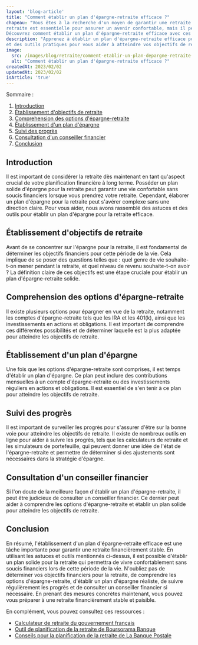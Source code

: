 ```yaml
---
layout: 'blog-article'
title: "Comment établir un plan d'épargne-retraite efficace ?"
chapeau: "Vous êtes à la recherche d'un moyen de garantir une retraite financièrement stable ? La planification de la
retraite est essentielle pour assurer un avenir confortable, mais il peut être difficile de savoir par où commencer.
Découvrez comment établir un plan d'épargne-retraite efficace avec ces astuces et outils pratiques."
description: "Apprenez à établir un plan d'épargne-retraite efficace pour votre avenir financier. Découvrez des astuces
et des outils pratiques pour vous aider à atteindre vos objectifs de retraite."
image:
  src: /images/blog/retraite/comment-etablir-un-plan-depargne-retraite-efficace.png
  alt: "Comment établir un plan d'épargne-retraite efficace ?"
createdAt: 2023/02/02
updatedAt: 2023/02/02
isArticle: 'true'
---
```


<div class="mt-4 rounded-md bg-gray-100 p-4">
Sommaire :

<ol class="flex flex-col">
    <li><a href="#introduction" title="Introduction">Introduction</a></li>
    <li><a href="#établissement-dobjectifs-de-retraite" title="Établissement d'objectifs de retraite">Établissement d'objectifs de retraite</a></li>
    <li><a href="#comprehension-des-options-dépargne-retraite" title="Comprehension des options d'épargne-retraite">Comprehension des options d'épargne-retraite</a></li>
    <li><a href="#établissement-dun-plan-dépargne" title="Établissement d'un plan d'épargne">Établissement d'un plan d'épargne</a></li>
    <li><a href="#suivi-des-progrès" title="Suivi des progrès">Suivi des progrès</a></li>
    <li><a href="#consultation-dun-conseiller-financier" title="Consultation d'un conseiller financier">Consultation d'un conseiller financier</a></li>
    <li><a href="#conclusion" title="Conclusion">Conclusion</a></li>
</ol>
</div>

## Introduction

Il est important de considérer la retraite dès maintenant en tant qu'aspect crucial de votre planification financière à
long terme. Posséder un plan solide d'épargne pour la retraite peut garantir une vie confortable sans soucis financiers
lorsque vous prendrez votre retraite. Cependant, élaborer un plan d'épargne pour la retraite peut s'avérer complexe sans
une direction claire. Pour vous aider, nous avons rassemblé des astuces et des outils pour établir un plan d'épargne
pour la retraite efficace.

## Établissement d'objectifs de retraite

Avant de se concentrer sur l'épargne pour la retraite, il est fondamental de déterminer les objectifs financiers pour
cette période de la vie. Cela implique de se poser des questions telles que : quel genre de vie souhaite-t-on mener
pendant la retraite, et quel niveau de revenu souhaite-t-on avoir ? La définition claire de ces objectifs est une étape
cruciale pour établir un plan d'épargne-retraite solide.

## Comprehension des options d'épargne-retraite

Il existe plusieurs options pour épargner en vue de la retraite, notamment les comptes d'épargne-retraite tels que les
IRA et les 401(k), ainsi que les investissements en actions et obligations. Il est important de comprendre ces
différentes possibilités et de déterminer laquelle est la plus adaptée pour atteindre les objectifs de retraite.

## Établissement d'un plan d'épargne

Une fois que les options d'épargne-retraite sont comprises, il est temps d'établir un plan d'épargne. Ce plan peut
inclure des contributions mensuelles à un compte d'épargne-retraite ou des investissements réguliers en actions et
obligations. Il est essentiel de s'en tenir à ce plan pour atteindre les objectifs de retraite.

## Suivi des progrès

Il est important de surveiller les progrès pour s'assurer d'être sur la bonne voie pour atteindre les objectifs de
retraite. Il existe de nombreux outils en ligne pour aider à suivre les progrès, tels que les calculateurs de retraite
et les simulateurs de portefeuille, qui peuvent donner une idée de l'état de l'épargne-retraite et permettre de
déterminer si des ajustements sont nécessaires dans la stratégie d'épargne.

## Consultation d'un conseiller financier

Si l'on doute de la meilleure façon d'établir un plan d'épargne-retraite, il peut être judicieux de consulter un
conseiller financier. Ce dernier peut aider à comprendre les options d'épargne-retraite et établir un plan solide pour
atteindre les objectifs de retraite.

## Conclusion

En résumé, l'établissement d'un plan d'épargne-retraite efficace est une tâche importante pour garantir une retraite
financièrement stable. En utilisant les astuces et outils mentionnés ci-dessus, il est possible d'établir un plan solide
pour la retraite qui permettra de vivre confortablement sans soucis financiers lors de cette période de la vie.
N'oubliez pas de déterminer vos objectifs financiers pour la retraite, de comprendre les options d'épargne-retraite,
d'établir un plan d'épargne réaliste, de suivre régulièrement les progrès et de consulter un conseiller financier si
nécessaire. En prenant des mesures concrètes maintenant, vous pouvez vous préparer à une retraite financièrement stable
et paisible.

En complément, vous pouvez consultez ces ressources :

- <a href="https://www.lassuranceretraite.fr/portail-info/calculateur-de-retraite" title="Calculateur de retraite du gouvernement
  français" target="_blank">Calculateur de retraite du gouvernement
  français</a>
- <a href="https://www.boursorama.com/banque/outils/planification-retraite/" title="Outil de planification de la retraite de Boursorama
  Banque" target="_blank">Outil de planification de la retraite de Boursorama
  Banque</a>
- <a href="https://www.labanquepostale.fr/particuliers/epargne/planification-retraite.html" title="Conseils pour la planification de la retraite de La Banque
  Postale" target="_blank">Conseils pour la planification de la retraite de La Banque
  Postale</a>